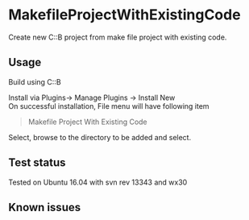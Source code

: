 # MakefileProjectWithExistingCode

Create new C::B project from make file project with existing code.

## Usage
Build using C::B

Install via Plugins-> Manage Plugins -> Install New  
On successful installation, File menu will have following item  
> Makefile Project With Existing Code
 
Select, browse to the directory to be added and select.

## Test status
Tested on Ubuntu 16.04 with svn rev 13343 and wx30

## Known issues
